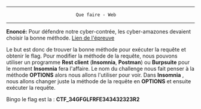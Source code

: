 ﻿
* * * * *
                              Que faire - Web
* * * * *

**Enoncé:** Pour défendre notre cyber-contrée, les cyber-amazones devaient choisir la bonne méthode. [Lien de l'épreuve](http://hackerlab.bj:8001/web01/web01\_sqfrs35\_quefaire.php)

Le but est donc de trouver la bonne méthode pour exécuter la requête et obtenir le flag. Pour modifier la méthode de la requête, nous pouvons utiliser un programme **Rest client** (**Insomnia**, **Postman**) ou **Burpsuite** pour le moment **Insomnia** fera l'affaire. Le nom du challenge nous fait penser à la méthode **OPTIONS** alors nous allons l'utiliser pour voir.
Dans **Insomnia** , nous allons changer juste la méthode de la requête en **OPTIONS** et ensuite exécuter la requête.

Bingo le flag est la : **CTF_34GFGLFRFE343432323R2**

